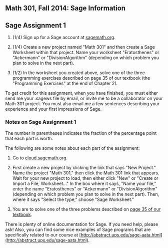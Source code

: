 Math 301, Fall 2014: Sage Information
-------------------------------------


## Sage Assignment 1

1. (1/4) Sign up for a Sage account at [sagemath.org](http://www.sagemath.org).  

2. (1/4) Create a new project named "Math 301" and then create a Sage Worksheet
  within that project.  Name your worksheet "Eratosthenes" or "Ackermann" or
  "DivisionAlgorithm" (depending on which problem you plan to solve in the next part).

3. (1/2) In the worksheet you created above, solve one of the three programming
  exercises described on page 35 of our textbook (the "Programming Exercises" at
  the end of Chapter 2).

To get credit for this assignment, when you have finished, you must either send
me your .sagews file by email, or invite me to be a collaborator on your Math 301
project. You must also email me a few sentences describing your experience and
your first impressions of Sage.

### Notes on Sage Assignment 1

The number in parentheses indicates the fraction of the percentage point that
each part is worth.

The following are some notes about each part of the assignment:

1. Go to [cloud.sagemath.org](http://cloud.sagemath.org/).

2. First create a new project by clicking the link that says "New
   Project."  Name the project "Math 301," then click the Math 301 link that
   appears.  Wait for your new project to load, then either click "New" or
   "Create or Import a File, Worksheet..." In the box where it says, "Name
   your file," enter the name "Eratosthenes" or "Ackermann" or
   "DivisionAlgorithm" (depending on which problem you plan to solve in the next
   part). Then, where it says "Select the type," choose "Sage Worksheet."

3. You are to solve one of the three problems described on
   [page 35 of our textbook](https://github.com/williamdemeo/Math301-Fall2014/blob/master/homework/pdf/SageAssignment1.pdf).

There is plenty of online documentation for Sage. If you need help, please ask!
Also, you can find some nice examples of Sage programs that are specifically
related to our course at
[http://abstract.ups.edu/sage-aata.html](http://abstract.ups.edu/sage-aata.html). 

